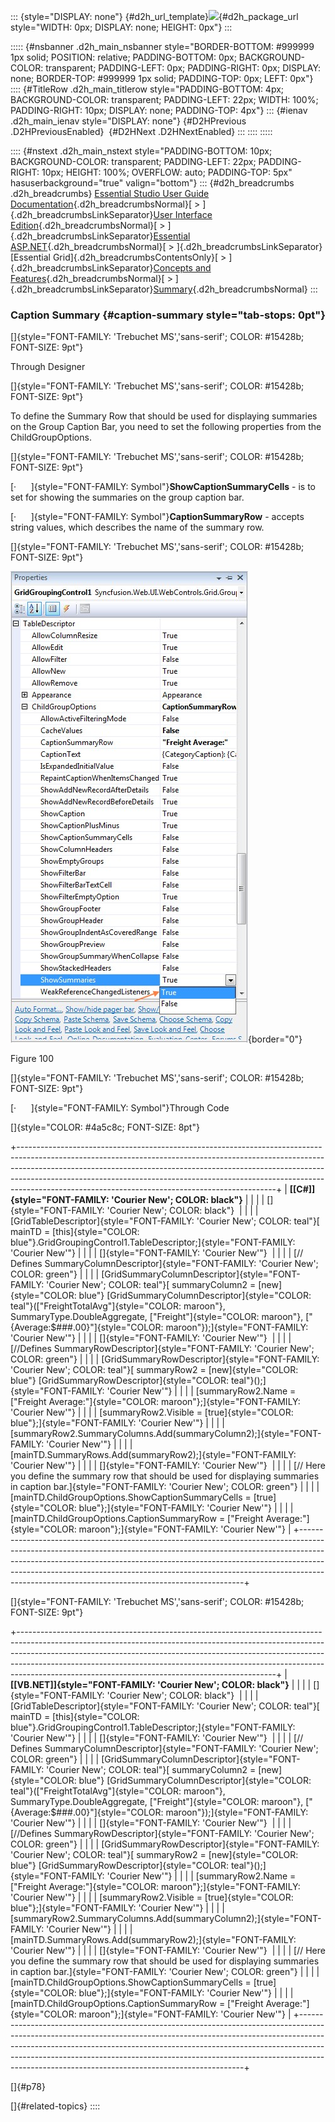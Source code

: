 ::: {style="DISPLAY: none"}
[](ms-xhelp:///?Id=d2h_url_template){#d2h_url_template}![](!package_url!){#d2h_package_url style="WIDTH: 0px; DISPLAY: none; HEIGHT: 0px"}
:::

::::: {#nsbanner .d2h_main_nsbanner style="BORDER-BOTTOM: #999999 1px solid; POSITION: relative; PADDING-BOTTOM: 0px; BACKGROUND-COLOR: transparent; PADDING-LEFT: 0px; PADDING-RIGHT: 0px; DISPLAY: none; BORDER-TOP: #999999 1px solid; PADDING-TOP: 0px; LEFT: 0px"}
:::: {#TitleRow .d2h_main_titlerow style="PADDING-BOTTOM: 4px; BACKGROUND-COLOR: transparent; PADDING-LEFT: 22px; WIDTH: 100%; PADDING-RIGHT: 10px; DISPLAY: none; PADDING-TOP: 4px"}
::: {#ienav .d2h_main_ienav style="DISPLAY: none"}
[](ms-xhelp:///?Id=bc0f7e8d-a9ed-4419-8dab-b16464bd29f6){#D2HPrevious .D2HPreviousEnabled}  [](ms-xhelp:///?Id=3d584c0d-ef20-44b9-a2e7-f82805dd05a4){#D2HNext .D2HNextEnabled}
:::
::::
:::::

:::: {#nstext .d2h_main_nstext style="PADDING-BOTTOM: 10px; BACKGROUND-COLOR: transparent; PADDING-LEFT: 22px; PADDING-RIGHT: 10px; HEIGHT: 100%; OVERFLOW: auto; PADDING-TOP: 5px" hasuserbackground="true" valign="bottom"}
::: {#d2h_breadcrumbs .d2h_breadcrumbs}
[Essential Studio User Guide Documentation](ms-xhelp:///?Id=12457748-09e3-4d74-a240-8e049cedf030){.d2h_breadcrumbsNormal}[ \> ]{.d2h_breadcrumbsLinkSeparator}[User Interface Edition](ms-xhelp:///?Id=c29296b7-531c-413b-a0ec-488ca1f7f669){.d2h_breadcrumbsNormal}[ \> ]{.d2h_breadcrumbsLinkSeparator}[Essential ASP.NET](ms-xhelp:///?Id=25c35330-c127-4dad-9a92-ed79dc7261a6){.d2h_breadcrumbsNormal}[ \> ]{.d2h_breadcrumbsLinkSeparator}[Essential Grid]{.d2h_breadcrumbsContentsOnly}[ \> ]{.d2h_breadcrumbsLinkSeparator}[Concepts and Features](ms-xhelp:///?Id=9e489974-524d-457c-9881-e458b1321685){.d2h_breadcrumbsNormal}[ \> ]{.d2h_breadcrumbsLinkSeparator}[Summary](ms-xhelp:///?Id=99ccb45f-cf88-4212-a6e0-481362ff7f20){.d2h_breadcrumbsNormal}
:::

### Caption Summary {#caption-summary style="tab-stops: 0pt"}

[]{style="FONT-FAMILY: 'Trebuchet MS','sans-serif'; COLOR: #15428b; FONT-SIZE: 9pt"} 

Through Designer

[]{style="FONT-FAMILY: 'Trebuchet MS','sans-serif'; COLOR: #15428b; FONT-SIZE: 9pt"} 

To define the Summary Row that should be used for displaying summaries on the Group Caption Bar, you need to set the following properties from the ChildGroupOptions.

[]{style="FONT-FAMILY: 'Trebuchet MS','sans-serif'; COLOR: #15428b; FONT-SIZE: 9pt"} 

[·      ]{style="FONT-FAMILY: Symbol"}**ShowCaptionSummaryCells** - is to set for showing the summaries on the group caption bar.

[·      ]{style="FONT-FAMILY: Symbol"}**CaptionSummaryRow** - accepts string values, which describes the name of the summary row.

[]{style="FONT-FAMILY: 'Trebuchet MS','sans-serif'; COLOR: #15428b; FONT-SIZE: 9pt"} 

![](ImagesExt/image68_104.jpg){border="0"}

Figure 100

[]{style="FONT-FAMILY: 'Trebuchet MS','sans-serif'; COLOR: #15428b; FONT-SIZE: 9pt"} 

[·      ]{style="FONT-FAMILY: Symbol"}Through Code

[]{style="COLOR: #4a5c8c; FONT-SIZE: 8pt"} 

+----------------------------------------------------------------------------------------------------------------------------------------------------------------------------------------------------------------------------------------------------------------------------------------------------------------------------------------------------------------------------------------+
| **[\[C#\]]{style="FONT-FAMILY: 'Courier New'; COLOR: black"}**                                                                                                                                                                                                                                                                                                                         |
|                                                                                                                                                                                                                                                                                                                                                                                        |
| []{style="FONT-FAMILY: 'Courier New'; COLOR: black"}                                                                                                                                                                                                                                                                                                                                   |
|                                                                                                                                                                                                                                                                                                                                                                                        |
| [GridTableDescriptor]{style="FONT-FAMILY: 'Courier New'; COLOR: teal"}[ mainTD = [this]{style="COLOR: blue"}.GridGroupingControl1.TableDescriptor;]{style="FONT-FAMILY: 'Courier New'"}                                                                                                                                                                                                |
|                                                                                                                                                                                                                                                                                                                                                                                        |
| []{style="FONT-FAMILY: 'Courier New'"}                                                                                                                                                                                                                                                                                                                                                 |
|                                                                                                                                                                                                                                                                                                                                                                                        |
| [// Defines SummaryColumnDescriptor]{style="FONT-FAMILY: 'Courier New'; COLOR: green"}                                                                                                                                                                                                                                                                                                 |
|                                                                                                                                                                                                                                                                                                                                                                                        |
| [GridSummaryColumnDescriptor]{style="FONT-FAMILY: 'Courier New'; COLOR: teal"}[ summaryColumn2 = [new]{style="COLOR: blue"} [GridSummaryColumnDescriptor]{style="COLOR: teal"}([\"FreightTotalAvg\"]{style="COLOR: maroon"}, SummaryType.DoubleAggregate, [\"Freight\"]{style="COLOR: maroon"}, [\"{Average:\$###.00}\"]{style="COLOR: maroon"});]{style="FONT-FAMILY: 'Courier New'"} |
|                                                                                                                                                                                                                                                                                                                                                                                        |
| []{style="FONT-FAMILY: 'Courier New'"}                                                                                                                                                                                                                                                                                                                                                 |
|                                                                                                                                                                                                                                                                                                                                                                                        |
| [//Defines SummaryRowDescriptor]{style="FONT-FAMILY: 'Courier New'; COLOR: green"}                                                                                                                                                                                                                                                                                                     |
|                                                                                                                                                                                                                                                                                                                                                                                        |
| [GridSummaryRowDescriptor]{style="FONT-FAMILY: 'Courier New'; COLOR: teal"}[ summaryRow2 = [new]{style="COLOR: blue"} [GridSummaryRowDescriptor]{style="COLOR: teal"}();]{style="FONT-FAMILY: 'Courier New'"}                                                                                                                                                                          |
|                                                                                                                                                                                                                                                                                                                                                                                        |
| [summaryRow2.Name = [\"Freight Average:\"]{style="COLOR: maroon"};]{style="FONT-FAMILY: 'Courier New'"}                                                                                                                                                                                                                                                                                |
|                                                                                                                                                                                                                                                                                                                                                                                        |
| [summaryRow2.Visible = [true]{style="COLOR: blue"};]{style="FONT-FAMILY: 'Courier New'"}                                                                                                                                                                                                                                                                                               |
|                                                                                                                                                                                                                                                                                                                                                                                        |
| [summaryRow2.SummaryColumns.Add(summaryColumn2);]{style="FONT-FAMILY: 'Courier New'"}                                                                                                                                                                                                                                                                                                  |
|                                                                                                                                                                                                                                                                                                                                                                                        |
| [mainTD.SummaryRows.Add(summaryRow2);]{style="FONT-FAMILY: 'Courier New'"}                                                                                                                                                                                                                                                                                                             |
|                                                                                                                                                                                                                                                                                                                                                                                        |
| []{style="FONT-FAMILY: 'Courier New'"}                                                                                                                                                                                                                                                                                                                                                 |
|                                                                                                                                                                                                                                                                                                                                                                                        |
| [// Here you define the summary row that should be used for displaying summaries in caption bar.]{style="FONT-FAMILY: 'Courier New'; COLOR: green"}                                                                                                                                                                                                                                    |
|                                                                                                                                                                                                                                                                                                                                                                                        |
| [mainTD.ChildGroupOptions.ShowCaptionSummaryCells = [true]{style="COLOR: blue"};]{style="FONT-FAMILY: 'Courier New'"}                                                                                                                                                                                                                                                                  |
|                                                                                                                                                                                                                                                                                                                                                                                        |
| [mainTD.ChildGroupOptions.CaptionSummaryRow = [\"Freight Average:\"]{style="COLOR: maroon"};]{style="FONT-FAMILY: 'Courier New'"}                                                                                                                                                                                                                                                      |
+----------------------------------------------------------------------------------------------------------------------------------------------------------------------------------------------------------------------------------------------------------------------------------------------------------------------------------------------------------------------------------------+

[]{style="FONT-FAMILY: 'Trebuchet MS','sans-serif'; COLOR: #15428b; FONT-SIZE: 9pt"} 

+----------------------------------------------------------------------------------------------------------------------------------------------------------------------------------------------------------------------------------------------------------------------------------------------------------------------------------------------------------------------------------------+
| **[\[VB.NET\]]{style="FONT-FAMILY: 'Courier New'; COLOR: black"}**                                                                                                                                                                                                                                                                                                                     |
|                                                                                                                                                                                                                                                                                                                                                                                        |
| []{style="FONT-FAMILY: 'Courier New'; COLOR: black"}                                                                                                                                                                                                                                                                                                                                   |
|                                                                                                                                                                                                                                                                                                                                                                                        |
| [GridTableDescriptor]{style="FONT-FAMILY: 'Courier New'; COLOR: teal"}[ mainTD = [this]{style="COLOR: blue"}.GridGroupingControl1.TableDescriptor;]{style="FONT-FAMILY: 'Courier New'"}                                                                                                                                                                                                |
|                                                                                                                                                                                                                                                                                                                                                                                        |
| []{style="FONT-FAMILY: 'Courier New'"}                                                                                                                                                                                                                                                                                                                                                 |
|                                                                                                                                                                                                                                                                                                                                                                                        |
| [// Defines SummaryColumnDescriptor]{style="FONT-FAMILY: 'Courier New'; COLOR: green"}                                                                                                                                                                                                                                                                                                 |
|                                                                                                                                                                                                                                                                                                                                                                                        |
| [GridSummaryColumnDescriptor]{style="FONT-FAMILY: 'Courier New'; COLOR: teal"}[ summaryColumn2 = [new]{style="COLOR: blue"} [GridSummaryColumnDescriptor]{style="COLOR: teal"}([\"FreightTotalAvg\"]{style="COLOR: maroon"}, SummaryType.DoubleAggregate, [\"Freight\"]{style="COLOR: maroon"}, [\"{Average:\$###.00}\"]{style="COLOR: maroon"});]{style="FONT-FAMILY: 'Courier New'"} |
|                                                                                                                                                                                                                                                                                                                                                                                        |
| []{style="FONT-FAMILY: 'Courier New'"}                                                                                                                                                                                                                                                                                                                                                 |
|                                                                                                                                                                                                                                                                                                                                                                                        |
| [//Defines SummaryRowDescriptor]{style="FONT-FAMILY: 'Courier New'; COLOR: green"}                                                                                                                                                                                                                                                                                                     |
|                                                                                                                                                                                                                                                                                                                                                                                        |
| [GridSummaryRowDescriptor]{style="FONT-FAMILY: 'Courier New'; COLOR: teal"}[ summaryRow2 = [new]{style="COLOR: blue"} [GridSummaryRowDescriptor]{style="COLOR: teal"}();]{style="FONT-FAMILY: 'Courier New'"}                                                                                                                                                                          |
|                                                                                                                                                                                                                                                                                                                                                                                        |
| [summaryRow2.Name = [\"Freight Average:\"]{style="COLOR: maroon"};]{style="FONT-FAMILY: 'Courier New'"}                                                                                                                                                                                                                                                                                |
|                                                                                                                                                                                                                                                                                                                                                                                        |
| [summaryRow2.Visible = [true]{style="COLOR: blue"};]{style="FONT-FAMILY: 'Courier New'"}                                                                                                                                                                                                                                                                                               |
|                                                                                                                                                                                                                                                                                                                                                                                        |
| [summaryRow2.SummaryColumns.Add(summaryColumn2);]{style="FONT-FAMILY: 'Courier New'"}                                                                                                                                                                                                                                                                                                  |
|                                                                                                                                                                                                                                                                                                                                                                                        |
| [mainTD.SummaryRows.Add(summaryRow2);]{style="FONT-FAMILY: 'Courier New'"}                                                                                                                                                                                                                                                                                                             |
|                                                                                                                                                                                                                                                                                                                                                                                        |
| []{style="FONT-FAMILY: 'Courier New'"}                                                                                                                                                                                                                                                                                                                                                 |
|                                                                                                                                                                                                                                                                                                                                                                                        |
| [// Here you define the summary row that should be used for displaying summaries in caption bar.]{style="FONT-FAMILY: 'Courier New'; COLOR: green"}                                                                                                                                                                                                                                    |
|                                                                                                                                                                                                                                                                                                                                                                                        |
| [mainTD.ChildGroupOptions.ShowCaptionSummaryCells = [true]{style="COLOR: blue"};]{style="FONT-FAMILY: 'Courier New'"}                                                                                                                                                                                                                                                                  |
|                                                                                                                                                                                                                                                                                                                                                                                        |
| [mainTD.ChildGroupOptions.CaptionSummaryRow = [\"Freight Average:\"]{style="COLOR: maroon"};]{style="FONT-FAMILY: 'Courier New'"}                                                                                                                                                                                                                                                      |
+----------------------------------------------------------------------------------------------------------------------------------------------------------------------------------------------------------------------------------------------------------------------------------------------------------------------------------------------------------------------------------------+

[]{#p78} 

[]{#related-topics}
::::
